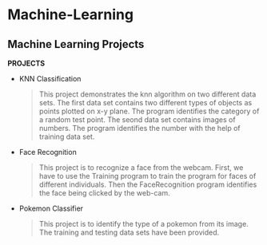 # Machine-Learning
## Machine Learning Projects
**PROJECTS**
* KNN Classification
    > This project demonstrates the knn algorithm on two different data sets. 
    > The first data set contains two different types of objects as points plotted on x-y plane. 
    > The program identifies the category of a random test point.
    > The seond data set contains images of numbers. The program identifies the number with the help of training data set.
* Face Recognition
    > This project is to recognize a face from the webcam. 
    > First, we have to use the Training program to train the program for faces of different individuals.
    > Then the FaceRecognition program identifies the face being clicked by the web-cam.
* Pokemon Classifier
    > This project is to identify the type of a pokemon from its image.
    > The training and testing data sets have been provided.
